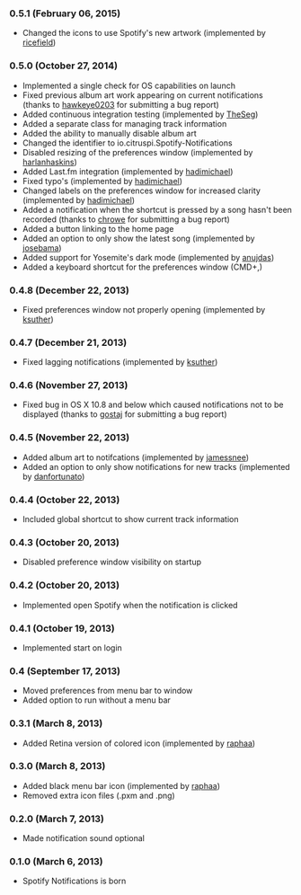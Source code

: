 ### 0.5.1 (February 06, 2015)

- Changed the icons to use Spotify's new artwork (implemented by [ricefield](https://github.com/ricefield))

### 0.5.0 (October 27, 2014)

- Implemented a single check for OS capabilities on launch
- Fixed previous album art work appearing on current notifications (thanks to [hawkeye0203](https://github.com/hawkeye0203) for submitting a bug report)
- Added continuous integration testing (implemented by [TheSeg](https://github.com/TheSeg))
- Added a separate class for managing track information
- Added the ability to manually disable album art
- Changed the identifier to io.citruspi.Spotify-Notifications
- Disabled resizing of the preferences window (implemented by [harlanhaskins](https://github.com/harlanhaskins))
- Added Last.fm integration (implemented by [hadimichael](https://github.com/hadimichael))
- Fixed typo's (implemented by [hadimichael](https://github.com/hadimichael))
- Changed labels on the preferences window for increased clarity (implemented by [hadimichael](https://github.com/hadimichael))
- Added a notification when the shortcut is pressed by a song hasn't been recorded (thanks to [chrowe](https://github.com/chrowe) for submitting a bug report)
- Added a button linking to the home page
- Added an option to only show the latest song (implemented by [josebama](https://github.com/josebama))
- Added support for Yosemite's dark mode (implemented by [anujdas](https://github.com/anujdas))
- Added a keyboard shortcut for the preferences window (CMD+,)

### 0.4.8 (December 22, 2013)

- Fixed preferences window not properly opening (implemented by [ksuther](https://github.com/ksuther))

### 0.4.7 (December 21, 2013)

- Fixed lagging notifications (implemented by [ksuther](https://github.com/ksuther))

### 0.4.6 (November 27, 2013)

- Fixed bug in OS X 10.8 and below which caused notifications not to be displayed (thanks to [gostaj](https://github.com/gostaj) for submitting a bug report)

### 0.4.5 (November 22, 2013)

- Added album art to notifcations (implemented by [jamessnee](https://github.com/jamessnee))
- Added an option to only show notifications for new tracks (implemented by [danfortunato](https://github.com/danfortunato))

### 0.4.4 (October 22, 2013)

- Included global shortcut to show current track information

### 0.4.3 (October 20, 2013)

- Disabled preference window visibility on startup

### 0.4.2 (October 20, 2013)

- Implemented open Spotify when the notification is clicked

### 0.4.1 (October 19, 2013)

- Implemented start on login 

### 0.4 (September 17, 2013)

- Moved preferences from menu bar to window
- Added option to run without a menu bar

### 0.3.1 (March 8, 2013)

- Added Retina version of colored icon (implemented by [raphaa](https://github.com/raphaa))

### 0.3.0 (March 8, 2013)

- Added black menu bar icon (implemented by [raphaa](https://github.com/raphaa))
- Removed extra icon files (.pxm and .png)

### 0.2.0 (March 7, 2013)

- Made notification sound optional

### 0.1.0 (March 6, 2013)

- Spotify Notifications is born
